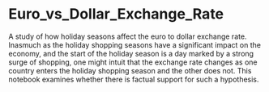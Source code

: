# Euro_vs_Dollar_Exchange_Rate
A study of how holiday seasons affect the euro to dollar exchange rate.\
Inasmuch as the holiday shopping seasons have a significant impact on the economy, and the start of the holiday season is a day marked by a strong surge of shopping, one might intuit that the exchange rate changes as one country enters the holiday shopping season and the other does not. This notebook examines whether there is factual support for such a hypothesis.
